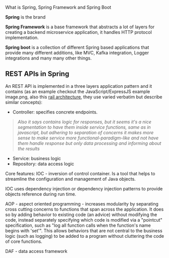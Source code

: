 What is Spring, Spring Framework and Spring Boot

**Spring** is the brand

**Spring Framework** is a base framework that abstracts a lot of layers for creating a backend microservice application, it handles HTTP protocol implementation.

**Spring boot** is a collection of different Spring based applications that provide many different additions, like MVC, Kafka integration, Logger integrations and many many other things.

## REST APIs in Spring

An REST API is implemented in a three layers application pattern and it contains (as an example checkout the JavaScript/ExpressJS example image.png, also this [rail architecture](https://github.com/rails/rails), they use varied verbatim but describe similar concepts):

- Controller: specifies concrete endpoints. 
> *Also it says contains logic for responses, but it seems it's a nice segmentation to have them inside service functions, same as in javascript, but adhering to separation of concerns it makes more sense to make service more functional-paradigm-like and not have them handle response but only data processing and informing about the results*
- Service: business logic
- Repository: data access logic 

Core features:
IOC - inversion of control container. Is a tool that helps to streamline the configuration and management of Java objects.

IOC uses dependency injection or dependency injection patterns to provide objects reference during run time.

AOP - aspect oriented programming - increases modularity by separating cross cutting concerns to functions that span across the application. It does so by adding behavior to existing code (an advice) without modifying the code, instead separately specifying which code is modified via a "pointcut" specification, such as "log all function calls when the function's name begins with 'set'". This allows behaviors that are not central to the business logic (such as logging) to be added to a program without cluttering the code of core functions. 

DAF - data access framework
